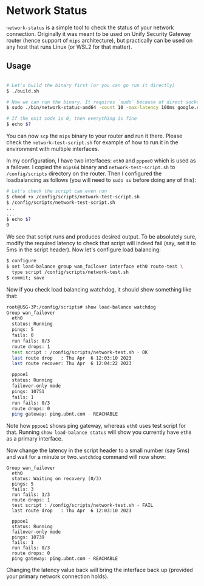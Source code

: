 # Network Status

`network-status` is a simple tool to check the status of your network connection. Originally
it was meant to be used on Unify Security Gateway router (hence support of `mips` architecture),
but practically can be used on any host that runs Linux (or WSL2 for that matter).

## Usage

```bash

# Let's build the binary first (or you can go run it directly)
$ ./build.sh

# Now we can run the binary. It requires `sudo` because of direct socket access
$ sudo ./bin/network-status-amd64 -count 10 -max-latency 100ms google.com yahoo.com 1.1.1.1

# If the exit code is 0, then everything is fine
$ echo $?
```

You can now `scp` the `mips` binary to your router and run it there. Please check the 
`network-test-script.sh` for example of how to run it in the environment with multiple interfaces.

In my configuration, I have two interfaces: `eth0` and `pppoe0` which is used as a failover. I copied 
the `mips64` binary and `network-test-script.sh` to `/config/scripts` directory on the router. Then
I configured the loadbalancing as follows (you will need to `sudo su` before doing any of this):

```bash
# Let's check the script can even run
$ chmod +x /config/scripts/network-test-script.sh
$ /config/scripts/network-test-script.sh
...
...
$ echo $?
0
```

We see that script runs and produces desired output. To be absolutely sure, modify the required
latency to check that script will indeed fail (say, set it to 5ms in the script header). Now let's 
configure load balancing:

```bash
$ configure
$ set load-balance group wan_failover interface eth0 route-test \
  type script /config/scripts/network-test.sh
$ commit; save
```

Now if you check load balancing watchdog, it should show something like that:

```bash
root@USG-3P:/config/scripts# show load-balance watchdog
Group wan_failover
  eth0
  status: Running 
  pings: 5
  fails: 0
  run fails: 0/3
  route drops: 1
  test script : /config/scripts/network-test.sh - OK
  last route drop   : Thu Apr  6 12:03:10 2023
  last route recover: Thu Apr  6 12:04:22 2023

  pppoe1
  status: Running 
  failover-only mode
  pings: 10751
  fails: 1
  run fails: 0/3
  route drops: 0
  ping gateway: ping.ubnt.com - REACHABLE
```

Note how `pppoe1` shows ping gateway, whereas `eth0` uses test script for that. Running 
`show load-balance status` will show you currently have `eth0` as a primary interface.

Now change the latency in the script header to a small number (say 5ms) and wait for a minute or two.
`watchdog` command will now show:

```
Group wan_failover
  eth0
  status: Waiting on recovery (0/3)
  pings: 5
  fails: 3
  run fails: 3/3
  route drops: 1
  test script : /config/scripts/network-test.sh - FAIL
  last route drop   : Thu Apr  6 12:03:10 2023

  pppoe1
  status: Running 
  failover-only mode
  pings: 10739
  fails: 1
  run fails: 0/3
  route drops: 0
  ping gateway: ping.ubnt.com - REACHABLE
```

Changing the latency value back will bring the interface back up (provided your primary network 
connection holds).